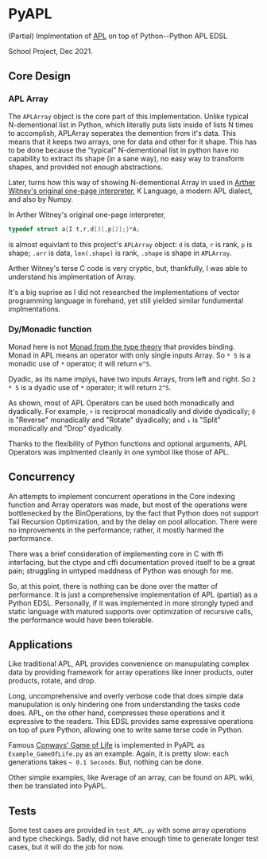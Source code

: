 # PyAPL
(Partial) Implmentation of [APL](https://aplwiki.com/wiki/Main_Page) on top of Python--Python APL EDSL

School Project, Dec 2021.

## Core Design
### APL Array
The `APLArray` object is the core part of this implementation. Unlike typical N-dementional list in Python, which 
literally puts lists inside of lists N times to accomplish, APLArray seperates the demention from it's data. This means
that it keeps two arrays, one for data and other for it shape. This has to be done because the "typical" N-dementional list
in python have no capability to extract its shape (in a sane way), no easy way to transform shapes, and provided not enough 
abstractions. 

Later, turns how this way of showing N-dementional Array in used in [Arther Witney's original one-page 
interpreter](https://code.jsoftware.com/wiki/Essays/Incunabulum), K Language, a modern APL dialect, and 
also by Numpy. 


In Arther Witney's original one-page interpreter, 
```c
typedef struct a{I t,r,d[3],p[2];}*A;
```
is almost equivlant to this project's `APLArray` object: `d` is data, `r` is rank, `p` is shape; 
`.arr` is data, `len(.shape)` is rank, `.shape` is shape in `APLArray`.

Arther Witney's terse C code is very cryptic, but, thankfully, I was able to understand his implmentation of 
Array. 

It's a big suprise as I did not researched the implementations of vector programming language in
forehand, yet still yielded similar fundumental implmentations.

### Dy/Monadic function
Monad here is not [Monad from the type theory](https://wiki.haskell.org/Monad) that provides binding. Monad in APL means an operator
with only single inputs Array. So `* 5` is a monadic use of `*` operator; it will return `e^5`. 

Dyadic, as its name implys, have two inputs Arrays, from left and right. So `2 * 5` is a dyadic use
of `*` operator; it will return `2^5`. 

As shown, most of APL Operators can be used both monadically and dyadically. For example, `÷` is
reciprocal monadically and divide dyadically; `⌽` is "Reverse" monadically and "Rotate" dyadically; and 
`↓` is "Split" monadically and "Drop" dyadically. 

Thanks to the flexibility of Python functions and optional arguments, APL Operators was implmented
cleanly in one symbol like those of APL. 

## Concurrency
An attempts to implement concurrent operations in the Core indexing function and Array operators was made, but most of the operations
were bottlenecked by the BinOperations, by the fact that Python does not support Tail Recursion Optimization, and by the delay
on pool allocation. There were no improvements in the performance; rather, it mostly harmed the performance. 


There was a brief consideration of implementing core in C with ffi interfacing, but the ctype and cffi documentation
proved itself to be a great pain; struggling in untyped maddness of Python was enough for me.

So, at this point, there is nothing can be done over the matter of performance. It is just a comprehensive implementation 
of APL (partial) as a Python EDSL. Personally, if it was implemented in more strongly typed and static language with matured 
supports over optimization of recursive calls, the performance would have been tolerable. 


## Applications
Like traditional APL, APL provides convenience on manupulating complex data by providing
framework for array operations like inner products, outer products, rotate, and drop. 

Long, uncomprehensive and overly verbose code that does simple data manupulation is only hindering one
from understanding the tasks code does. APL, on the other hand, compresses these operations
and it expressive to the readers. This EDSL provides same expressive operations on top of pure
Python, allowing one to write same terse code in Python. 

Famous [Conways' Game of Life](https://en.wikipedia.org/wiki/Conway%27s_Game_of_Life) is implemented in
PyAPL as `Example_GameOfLife.py` as an example. Again, it is pretty slow: each generations takes `~ 0.1 Seconds`. But, nothing can be done. 

Other simple examples, like Average of an array, can be found on APL wiki, then be translated into PyAPL.

## Tests
Some test cases are provided in `test_APL.py` with some array operations and type checkings. Sadly, did not
have enough time to generate longer test cases, but it will do the job for now. 